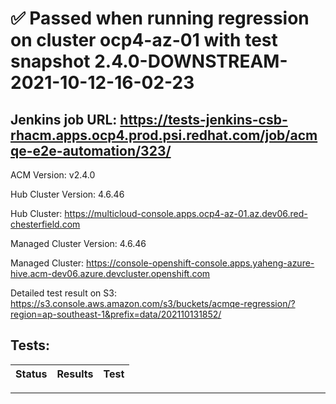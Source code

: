 # :white_check_mark: Passed when running regression on cluster ocp4-az-01 with test snapshot 2.4.0-DOWNSTREAM-2021-10-12-16-02-23 

## Jenkins job URL: https://tests-jenkins-csb-rhacm.apps.ocp4.prod.psi.redhat.com/job/acmqe-e2e-automation/323/


ACM Version: v2.4.0

Hub Cluster Version: 4.6.46

Hub Cluster: https://multicloud-console.apps.ocp4-az-01.az.dev06.red-chesterfield.com

Managed Cluster Version: 4.6.46

Managed Cluster: https://console-openshift-console.apps.yaheng-azure-hive.acm-dev06.azure.devcluster.openshift.com

Detailed test result on S3: https://s3.console.aws.amazon.com/s3/buckets/acmqe-regression/?region=ap-southeast-1&prefix=data/202110131852/

## Tests:

|Status|Results|Test|
|---|---|---|


---

